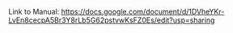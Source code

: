 Link to Manual: 
https://docs.google.com/document/d/1DVheYKr-LvEn8cecpA5Br3Y8rLb5G62pstvwKsFZ0Es/edit?usp=sharing 